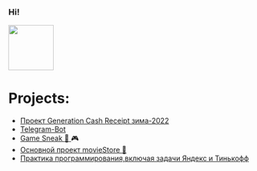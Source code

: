 ### Hi!

<img src="https://user-images.githubusercontent.com/79209117/192524718-040f8696-1733-4d19-8163-deeace8ecc2d.gif" width="90">

# **Projects:**
* [Проект Generation Cash Receipt зима-2022](https://github.com/AnastasiyaIlkevich/GenerationCashReceipt)
* [Telegram-Bot](https://github.com/AnastasiyaIlkevich/Bot)
* [Game Sneak :snake: ](https://github.com/AnastasiyaIlkevich/SnakeGame)  :video_game:
* [Основной проект movieStore :movie_camera:](https://github.com/AnastasiyaIlkevich/movieStore)
* [Практика программирования,включая задачи Яндекс и Тинькофф](https://github.com/AnastasiyaIlkevich/MyTrainingGround)

<img src="https://komarev.com/ghpvc/?username=DariaSmit&style=flat-square&color=blue" alt=""/>
